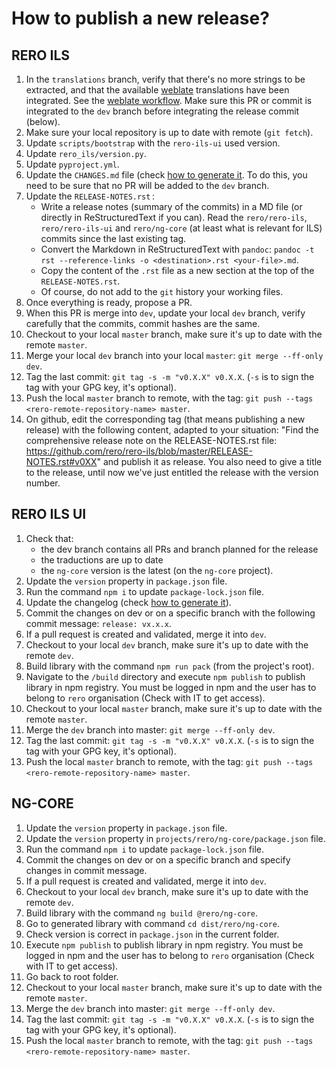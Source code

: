# How to publish a new release?

## RERO ILS

1. In the `translations` branch, verify that there's no more strings to be
   extracted, and that the available [weblate][3] translations have been
   integrated. See the [weblate workflow][2]. Make sure this PR or commit is
   integrated to the `dev` branch before integrating the release commit
   (below).
1. Make sure your local repository is up to date with remote (`git fetch`).
1. Update `scripts/bootstrap` with the `rero-ils-ui` used version.
1. Update `rero_ils/version.py`.
1. Update `pyproject.yml`.
1. Update the `CHANGES.md` file (check 
   [how to generate it][1]. To do this, you need to be sure that no PR will be
   added to the `dev` branch.
1. Update the `RELEASE-NOTES.rst` :
    - Write a release notes (summary of the commits) in a MD file (or directly
      in ReStructuredText if you can). Read the `rero/rero-ils`,
      `rero/rero-ils-ui` and `rero/ng-core` (at least what is relevant for ILS)
      commits since the last existing tag.
    - Convert the Markdown in ReStructuredText with `pandoc`: `pandoc -t rst
      --reference-links -o <destination>.rst <your-file>.md`.
    - Copy the content of the `.rst` file as a new section at the top of the
      `RELEASE-NOTES.rst`.
    - Of course, do not add to the `git` history your working files.
1. Once everything is ready, propose a PR.
1. When this PR is merge into `dev`, update your local `dev` branch, verify
   carefully that the commits, commit hashes are the same.
1. Checkout to your local `master` branch, make sure it's up to date with the
   remote `master`.
1. Merge your local `dev` branch into your local `master`: `git merge --ff-only dev`.
1. Tag the last commit: `git tag -s -m "v0.X.X" v0.X.X`. (`-s` is to sign the
   tag with your GPG key, it's optional).
1. Push the local `master` branch to remote, with the tag: `git push --tags
   <rero-remote-repository-name> master`.
1. On github, edit the corresponding tag (that means publishing a new release)
   with the following content, adapted to your situation: "Find the
   comprehensive release note on the RELEASE-NOTES.rst file:
   https://github.com/rero/rero-ils/blob/master/RELEASE-NOTES.rst#v0XX" and
   publish it as release. You also need to give a title to the release, until
   now we've just entitled the release with the version number.

[1]: /documentation/generate-changelog.md
[2]: /translations/translations-workflow.md
[3]: https://hosted.weblate.org/projects/rero_plus/

## RERO ILS UI

1. Check that:
   - the dev branch contains all PRs and branch planned for the release
   - the traductions are up to date
   - the `ng-core` version is the latest (on the `ng-core` project).
1. Update the `version` property in `package.json` file.
1. Run the command `npm i` to update `package-lock.json` file.
1. Update the changelog (check [how to generate it][1]).
1. Commit the changes on dev or on a specific branch with the following commit
   message: `release: vx.x.x`.
1. If a pull request is created and validated, merge it into `dev`.
1. Checkout to your local `dev` branch, make sure it's up to date with the
   remote `dev`.
1. Build library with the command `npm run pack` (from the project's root).
1. Navigate to the `/build` directory and execute `npm publish` to publish
   library in npm registry. You must be logged in npm and the user has to
   belong to `rero` organisation (Check with IT to get access).
1. Checkout to your local `master` branch, make sure it's up to date with the
   remote `master`.
1. Merge the `dev` branch into master: `git merge --ff-only dev`.
1. Tag the last commit: `git tag -s -m "v0.X.X" v0.X.X`. (`-s` is to sign the
   tag with your GPG key, it's optional).
1. Push the local `master` branch to remote, with the tag: `git push --tags
   <rero-remote-repository-name> master`.

## NG-CORE

1. Update the `version` property in `package.json` file.
1. Update the `version` property in `projects/rero/ng-core/package.json` file.
1. Run the command `npm i` to update `package-lock.json` file.
1. Commit the changes on dev or on a specific branch and specify changes in
   commit message.
1. If a pull request is created and validated, merge it into `dev`.
1. Checkout to your local `dev` branch, make sure it's up to date with the
   remote `dev`.
1. Build library with the command `ng build @rero/ng-core`.
1. Go to generated library with command `cd dist/rero/ng-core`.
1. Check version is correct in `package.json` in the current folder.
1. Execute `npm publish` to publish library in npm registry. You must be logged
   in npm and the user has to belong to `rero` organisation (Check with IT to
   get access).
1. Go back to root folder.
1. Checkout to your local `master` branch, make sure it's up to date with the
   remote `master`.
1. Merge the `dev` branch into master: `git merge --ff-only dev`.
1. Tag the last commit: `git tag -s -m "v0.X.X" v0.X.X`. (`-s` is to sign the
   tag with your GPG key, it's optional).
1. Push the local `master` branch to remote, with the tag: `git push --tags
   <rero-remote-repository-name> master`.
